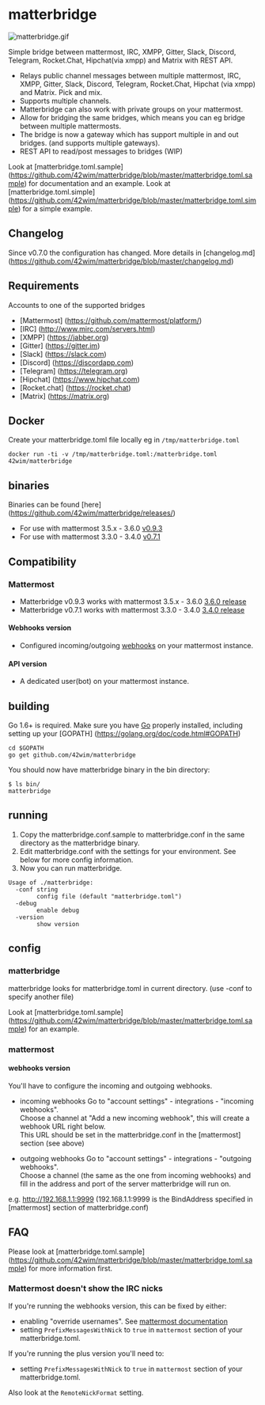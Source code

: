 # matterbridge
![matterbridge.gif](https://s15.postimg.org/qpjhp6y3f/matterbridge.gif)

Simple bridge between mattermost, IRC, XMPP, Gitter, Slack, Discord, Telegram, Rocket.Chat, Hipchat(via xmpp) and Matrix with REST API.

* Relays public channel messages between multiple mattermost, IRC, XMPP, Gitter, Slack, Discord, Telegram, Rocket.Chat, Hipchat (via xmpp) and Matrix. Pick and mix.
* Supports multiple channels.
* Matterbridge can also work with private groups on your mattermost.
* Allow for bridging the same bridges, which means you can eg bridge between multiple mattermosts.
* The bridge is now a gateway which has support multiple in and out bridges. (and supports multiple gateways).
* REST API to read/post messages to bridges (WIP)

Look at [matterbridge.toml.sample] (https://github.com/42wim/matterbridge/blob/master/matterbridge.toml.sample) for documentation and an example.
Look at [matterbridge.toml.simple] (https://github.com/42wim/matterbridge/blob/master/matterbridge.toml.simple) for a simple example.


## Changelog
Since v0.7.0 the configuration has changed. More details in [changelog.md] (https://github.com/42wim/matterbridge/blob/master/changelog.md)

## Requirements
Accounts to one of the supported bridges
* [Mattermost] (https://github.com/mattermost/platform/)
* [IRC] (http://www.mirc.com/servers.html)
* [XMPP] (https://jabber.org)
* [Gitter] (https://gitter.im)
* [Slack] (https://slack.com)
* [Discord] (https://discordapp.com)
* [Telegram] (https://telegram.org)
* [Hipchat] (https://www.hipchat.com)
* [Rocket.chat] (https://rocket.chat)
* [Matrix] (https://matrix.org)

## Docker
Create your matterbridge.toml file locally eg in ```/tmp/matterbridge.toml```
```
docker run -ti -v /tmp/matterbridge.toml:/matterbridge.toml 42wim/matterbridge
```

## binaries
Binaries can be found [here] (https://github.com/42wim/matterbridge/releases/)
* For use with mattermost 3.5.x - 3.6.0 [v0.9.3](https://github.com/42wim/matterircd/releases/tag/v0.9.3)
* For use with mattermost 3.3.0 - 3.4.0 [v0.7.1](https://github.com/42wim/matterircd/releases/tag/v0.7.1)

## Compatibility
### Mattermost 
* Matterbridge v0.9.3 works with mattermost 3.5.x - 3.6.0 [3.6.0 release](https://github.com/mattermost/platform/releases/tag/v3.6.0)
* Matterbridge v0.7.1 works with mattermost 3.3.0 - 3.4.0 [3.4.0 release](https://github.com/mattermost/platform/releases/tag/v3.4.0)

#### Webhooks version
* Configured incoming/outgoing [webhooks](https://www.mattermost.org/webhooks/) on your mattermost instance.

#### API version
* A dedicated user(bot) on your mattermost instance.


## building
Go 1.6+ is required. Make sure you have [Go](https://golang.org/doc/install) properly installed, including setting up your [GOPATH] (https://golang.org/doc/code.html#GOPATH)

```
cd $GOPATH
go get github.com/42wim/matterbridge
```

You should now have matterbridge binary in the bin directory:

```
$ ls bin/
matterbridge
```

## running
1) Copy the matterbridge.conf.sample to matterbridge.conf in the same directory as the matterbridge binary.  
2) Edit matterbridge.conf with the settings for your environment. See below for more config information.  
3) Now you can run matterbridge. 

```
Usage of ./matterbridge:
  -conf string
        config file (default "matterbridge.toml")
  -debug
        enable debug
  -version
        show version
```

## config
### matterbridge
matterbridge looks for matterbridge.toml in current directory. (use -conf to specify another file)

Look at [matterbridge.toml.sample] (https://github.com/42wim/matterbridge/blob/master/matterbridge.toml.sample) for an example.

### mattermost
#### webhooks version
You'll have to configure the incoming and outgoing webhooks. 

* incoming webhooks
Go to "account settings" - integrations - "incoming webhooks".  
Choose a channel at "Add a new incoming webhook", this will create a webhook URL right below.  
This URL should be set in the matterbridge.conf in the [mattermost] section (see above)  

* outgoing webhooks
Go to "account settings" - integrations - "outgoing webhooks".  
Choose a channel (the same as the one from incoming webhooks) and fill in the address and port of the server matterbridge will run on.  

e.g. http://192.168.1.1:9999 (192.168.1.1:9999 is the BindAddress specified in [mattermost] section of matterbridge.conf)

## FAQ
Please look at [matterbridge.toml.sample] (https://github.com/42wim/matterbridge/blob/master/matterbridge.toml.sample) for more information first. 
### Mattermost doesn't show the IRC nicks
If you're running the webhooks version, this can be fixed by either:
* enabling "override usernames". See [mattermost documentation](http://docs.mattermost.com/developer/webhooks-incoming.html#enabling-incoming-webhooks)
* setting ```PrefixMessagesWithNick``` to ```true``` in ```mattermost``` section of your matterbridge.toml.

If you're running the plus version you'll need to:
* setting ```PrefixMessagesWithNick``` to ```true``` in ```mattermost``` section of your matterbridge.toml.

Also look at the ```RemoteNickFormat``` setting.
